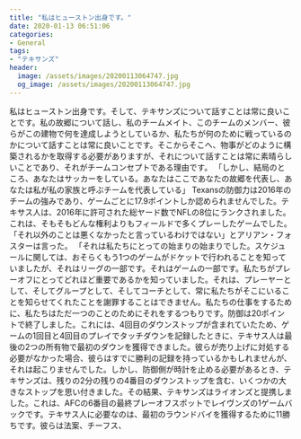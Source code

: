 ```yaml
---
title: "私はヒューストン出身です。"
date: 2020-01-13 06:51:06
categories:
- General
tags:
- "テキサンズ"
header:
  image: /assets/images/20200113064747.jpg
  og_image: /assets/images/20200113064747.jpg
---
```


私はヒューストン出身です。そして、テキサンズについて話すことは常に良いことです。私の故郷について話し、私のチームメイト、このチームのメンバー、彼らがこの建物で何を達成しようとしているか、私たちが何のために戦っているのかについて話すことは常に良いことです。そこからそこへ、物事がどのように構築されるかを取得する必要がありますが、それについて話すことは常に素晴らしいことであり、それがチームコンセプトである理由です。 「しかし、結局のところ、あなたはサッカーをしている。あなたはここであなたの故郷を代表し、あなたは私が私の家族と呼ぶチームを代表している」 Texansの防御力は2016年のチームの強みであり、ゲームごとに17.9ポイントしか認められませんでした。テキサス人は、2016年に許可された総ヤード数でNFLの8位にランクされました。これは、そもそもどんな権利よりもフィールドで多くプレーしたゲームでした。 「それ以外のことは悪くなかったと言っているわけではない」とアリアン・フォスターは言った。 「それは私たちにとっての始まりの始まりでした。スケジュールに関しては、おそらくもう1つのゲームがドケットで行われることを知っていましたが、それはリーグの一部です。それはゲームの一部です。私たちがプレーオフにとってどれほど重要であるかを知っていました。それは、プレーヤーとして、そしてグループとして、そしてコーチとして、常に私たちがそこにいることを知らせてくれたことを謝罪することはできません。私たちの仕事をするために、私たちはただ一つのことのためにそれをするつもりです。防御は20ポイントで終了しました。これには、4回目のダウンストップが含まれていたため、ゲームの1回目と4回目のプレイでタッチダウンを記録したときに、テキサス人は最後の2つの所有物で最初のダウンを獲得できました。彼らが売り上げに対処する必要がなかった場合、彼らはすでに勝利の記録を持っているかもしれませんが、それは起こりませんでした。しかし、防御側が時計を止める必要があるとき、テキサンズは、残りの2分の残りの4番目のダウンストップを含む、いくつかの大きなストップを思い付きました。その結果、テキサンズはライオンズと提携しました。これは、AFCの6番目の最終プレーオフスポットでレイヴンズの1ゲームバックです。テキサス人に必要なのは、最初のラウンドバイを獲得するために11勝ちです。彼らは法案、チーフス、
